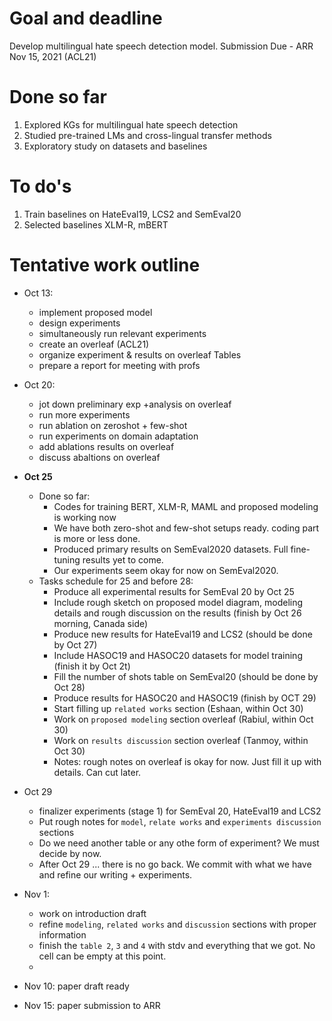 # Goal and deadline
Develop multilingual hate speech detection model.
Submission Due - ARR Nov 15, 2021 (ACL21)

# Done so far
1. Explored KGs for multilingual hate speech detection
2. Studied pre-trained LMs and cross-lingual transfer methods
3. Exploratory study on datasets and baselines

# To do's
1. Train baselines on HateEval19, LCS2 and SemEval20 
2. Selected baselines XLM-R, mBERT

# Tentative work outline
- Oct 13: 
  - implement proposed model
  - design experiments
  - simultaneously run relevant experiments
  - create an overleaf (ACL21)
  - organize experiment & results on overleaf Tables
  - prepare a report for meeting with profs
- Oct 20: 
  - jot down preliminary exp +analysis on overleaf
  - run more experiments
  - run ablation on zeroshot + few-shot
  - run experiments on domain adaptation
  - add ablations results on overleaf
  - discuss abaltions on overleaf
- **Oct 25**
  - Done so far:
    - Codes for training BERT, XLM-R, MAML and proposed modeling is working now
    - We have both zero-shot and few-shot setups ready. coding part is more or less done.
    - Produced primary results on SemEval2020 datasets. Full fine-tuning results yet to come. 
    - Our experiments seem okay for now on SemEval2020. 
  - Tasks schedule for 25 and before 28:
    - Produce all experimental results for SemEval 20 by Oct 25
    - Include rough sketch on proposed model diagram, modeling details and rough discussion on the results (finish by Oct 26 morning, Canada side)
    - Produce new results for HateEval19 and LCS2 (should be done by Oct 27)
    - Include HASOC19 and HASOC20 datasets for model training (finish it by Oct 2t)
    - Fill the number of shots table on SemEval20 (should be done by Oct 28)
    - Produce results for HASOC20 and HASOC19 (finish by OCT 29)
    - Start filling up `related works` section (Eshaan, within Oct 30)
    - Work on `proposed modeling` section overleaf (Rabiul, within Oct 30)
    - Work on `results discussion` section overleaf (Tanmoy, within Oct 30)
    - Notes: rough notes on overleaf is okay for now. Just fill it up with details. Can cut later.
  
- Oct 29 
  - finalizer experiments (stage 1) for SemEval 20, HateEval19 and LCS2
  - Put rough notes for `model`, `relate works` and `experiments discussion` sections
  - Do we need another table or any othe form of experiment? We must decide by now.
  - After Oct 29 ... there is no go back. We commit with what we have and refine our writing + experiments.

- Nov 1:
  - work on introduction draft
  - refine `modeling`, `related works` and `discussion` sections with proper information
  - finish the `table 2`, `3` and `4` with stdv and everything that we got. No cell can be empty at this point.
  - 
- Nov 10: paper draft ready
- Nov 15: paper submission to ARR